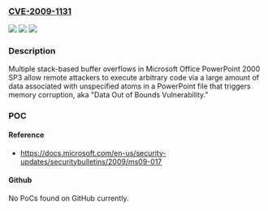 ### [CVE-2009-1131](https://cve.mitre.org/cgi-bin/cvename.cgi?name=CVE-2009-1131)
![](https://img.shields.io/static/v1?label=Product&message=n%2Fa&color=blue)
![](https://img.shields.io/static/v1?label=Version&message=n%2Fa&color=blue)
![](https://img.shields.io/static/v1?label=Vulnerability&message=n%2Fa&color=brighgreen)

### Description

Multiple stack-based buffer overflows in Microsoft Office PowerPoint 2000 SP3 allow remote attackers to execute arbitrary code via a large amount of data associated with unspecified atoms in a PowerPoint file that triggers memory corruption, aka "Data Out of Bounds Vulnerability."

### POC

#### Reference
- https://docs.microsoft.com/en-us/security-updates/securitybulletins/2009/ms09-017

#### Github
No PoCs found on GitHub currently.

